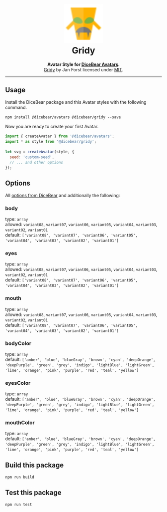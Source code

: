 <h1 align="center"><img src="./tests/svg/0.svg" width="124" /> <br />Gridy</h1>
<p align="center">
  <strong>Avatar Style for <a href="https://dicebear.com/">DiceBear Avatars</a>.</strong><br />
    <a href="https://github.com/darosh/gridys/tree/master/packages/gridy-app-avatars">Gridy</a>
    by Jan Forst
    licensed under
      <a href="https://github.com/darosh/gridys/blob/master/packages/gridy-app-avatars/LICENSE">MIT</a>.
</p>


----

## Usage

Install the DiceBear package and this Avatar styles with the following command.

```
npm install @dicebear/avatars @dicebear/gridy --save
```

Now you are ready to create your first Avatar.

```js
import { createAvatar } from '@dicebear/avatars';
import * as style from '@dicebear/gridy';

let svg = createAvatar(style, {
  seed: 'custom-seed',
  // ... and other options
});
```

## Options

All [options from DiceBear](https://avatars.dicebear.com/docs/options) and additionally the following:

### body

type: `array`  
allowed: `variant08`, `variant07`, `variant06`, `variant05`, `variant04`, `variant03`, `variant02`, `variant01`  
default: `['variant08', 'variant07', 'variant06', 'variant05', 'variant04', 'variant03', 'variant02', 'variant01']`


### eyes

type: `array`  
allowed: `variant08`, `variant07`, `variant06`, `variant05`, `variant04`, `variant03`, `variant02`, `variant01`  
default: `['variant08', 'variant07', 'variant06', 'variant05', 'variant04', 'variant03', 'variant02', 'variant01']`


### mouth

type: `array`  
allowed: `variant08`, `variant07`, `variant06`, `variant05`, `variant04`, `variant03`, `variant02`, `variant01`  
default: `['variant08', 'variant07', 'variant06', 'variant05', 'variant04', 'variant03', 'variant02', 'variant01']`


### bodyColor

type: `array`  
default: `['amber', 'blue', 'blueGray', 'brown', 'cyan', 'deepOrange', 'deepPurple', 'green', 'grey', 'indigo', 'lightBlue', 'lightGreen', 'lime', 'orange', 'pink', 'purple', 'red', 'teal', 'yellow']`


### eyesColor

type: `array`  
default: `['amber', 'blue', 'blueGray', 'brown', 'cyan', 'deepOrange', 'deepPurple', 'green', 'grey', 'indigo', 'lightBlue', 'lightGreen', 'lime', 'orange', 'pink', 'purple', 'red', 'teal', 'yellow']`


### mouthColor

type: `array`  
default: `['amber', 'blue', 'blueGray', 'brown', 'cyan', 'deepOrange', 'deepPurple', 'green', 'grey', 'indigo', 'lightBlue', 'lightGreen', 'lime', 'orange', 'pink', 'purple', 'red', 'teal', 'yellow']`



## Build this package

```
npm run build
```

## Test this package

```
npm run test
```
